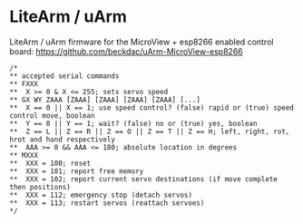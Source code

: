 LiteArm / uArm
====

LiteArm / uArm firmware for the MicroView + esp8266 enabled control board: https://github.com/beckdac/uArm-MicroView-esp8266

```
/*
** accepted serial commands
** FXXX
**	X >= 0 & X <= 255; sets servo speed
** GX WY ZAAA [ZAAA] [ZAAA] [ZAAA] [ZAAA] [...]
**	X == 0 || X == 1; use speed control? (false) rapid or (true) speed control move, boolean
**	Y == 0 || Y == 1; wait? (false) no or (true) yes, boolean
**	Z == L || Z == R || Z == O || Z == T || Z == H; left, right, rot, hrot and hand respectively
**	AAA >= 0 && AAA <= 180; absolute location in degrees
** MXXX
**	XXX = 100; reset
**	XXX = 101; report free memory
**	XXX = 102; report current servo destinations (if move complete then positions)
**	XXX = 112; emergency stop (detach servos)
**	XXX = 113; restart servos (reattach servoes)
*/
```
